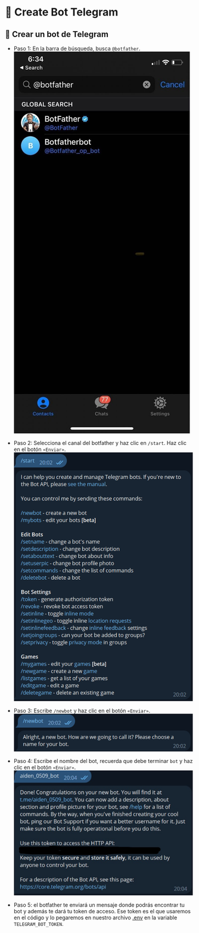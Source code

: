 # 🤖 Create Bot Telegram
## 🚀 Crear un bot de Telegram
- Paso 1: En la barra de búsqueda, busca `@botfather`.
  ![telegram1](/media/telegrambot/telegram1.png)

- Paso 2: Selecciona el canal del botfather y haz clic en `/start`. Haz clic en el botón `«Enviar»`.
  ![tele2](/media/telegrambot/tele2.png)

- Paso 3: Escribe `/newbot` y haz clic en el botón `«Enviar»`.
  ![tele3](/media/telegrambot/tele3.png)

- Paso 4: Escribe el nombre del bot, recuerda que debe terminar `bot` y haz clic en el botón `«Enviar»`.
  ![tele4](/media/telegrambot/tele4.jpg)

- Paso 5: el botfather te enviará un mensaje donde podrás encontrar tu bot y además te dará tu token de acceso. Ese token es el que usaremos en el código y lo pegaremos en nuestro archivo [.env](.env.example) en la variable `TELEGRAM_BOT_TOKEN`.
